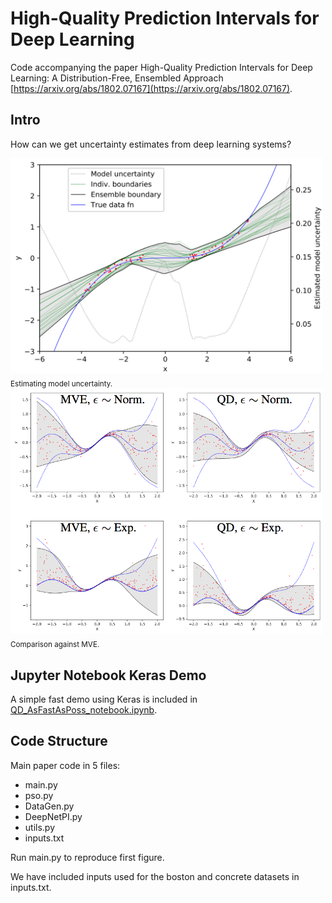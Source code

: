 # High-Quality Prediction Intervals for Deep Learning

Code accompanying the paper High-Quality Prediction Intervals for Deep Learning: A Distribution-Free, Ensembled Approach [https://arxiv.org/abs/1802.07167](https://arxiv.org/abs/1802.07167).


## Intro

How can we get uncertainty estimates from deep learning systems? 

<img width="500" src="images/intro_model_unc.png">
<sub> Estimating model uncertainty. </sub>


<img width="500" src="images/intro_4_grid.png">
<sub> Comparison against MVE.</sub>


## Jupyter Notebook Keras Demo

A simple fast demo using Keras is included in [QD_AsFastAsPoss_notebook.ipynb](QD_AsFastAsPoss_notebook.ipynb).


## Code Structure

Main paper code in 5 files:

* main.py
* pso.py
* DataGen.py
* DeepNetPI.py
* utils.py
* inputs.txt

Run main.py to reproduce first figure.

We have included inputs used for the boston and concrete datasets in inputs.txt.





